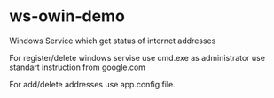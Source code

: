 # ws-owin-demo
Windows Service which get status of internet addresses

For register/delete windows servise use cmd.exe as administrator use standart instruction from google.com

For add/delete addresses use app.config file.
